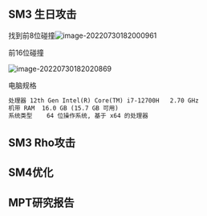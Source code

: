 ## SM3 生日攻击

找到前8位碰撞![image-20220730182000961](C:\Users\Laotie666\AppData\Roaming\Typora\typora-user-images\image-20220730182000961.png)

前16位碰撞

![image-20220730182020869](C:\Users\Laotie666\AppData\Roaming\Typora\typora-user-images\image-20220730182020869.png)

电脑规格

```html
处理器	12th Gen Intel(R) Core(TM) i7-12700H   2.70 GHz
机带 RAM	16.0 GB (15.7 GB 可用)
系统类型	64 位操作系统, 基于 x64 的处理器
```



## SM3 Rho攻击





## SM4优化





## MPT研究报告